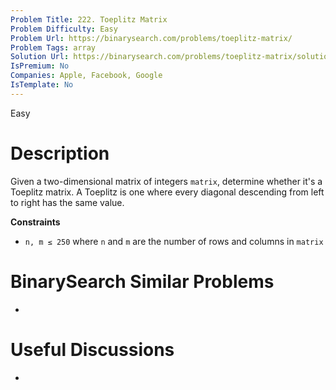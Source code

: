 ```yaml
---
Problem Title: 222. Toeplitz Matrix
Problem Difficulty: Easy
Problem Url: https://binarysearch.com/problems/toeplitz-matrix/
Problem Tags: array
Solution Url: https://binarysearch.com/problems/toeplitz-matrix/solutions/
IsPremium: No
Companies: Apple, Facebook, Google
IsTemplate: No
---
```


<span style="color: ;">Easy</span>

# Description

Given a two-dimensional matrix of integers `matrix`, determine whether it's a Toeplitz matrix. A Toeplitz is one where every diagonal descending from left to right has the same value.

**Constraints**
- `n, m ≤ 250` where `n` and `m` are the number of rows and columns in `matrix`

# BinarySearch Similar Problems

- []()

# Useful Discussions

- []()
